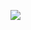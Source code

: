 ![](https://cdn.discordapp.com/attachments/821492995109945446/1333512981455175790/b76c6cc3b9f72ba846db5993ffa6330d.jpg?ex=67992a3e&is=6797d8be&hm=b7473bbf7cc19f97e19179964213f94a7c8ac223e8b539a36b68c9d28c49689a&)
